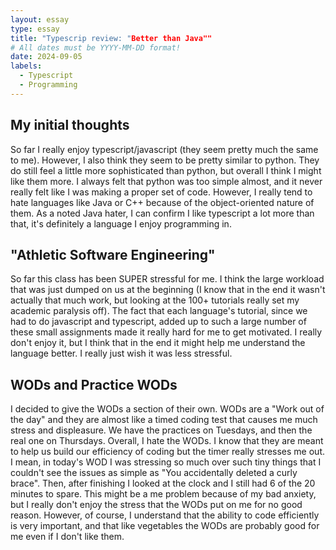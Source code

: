 ```yaml
---
layout: essay
type: essay
title: "Typescrip review: "Better than Java""
# All dates must be YYYY-MM-DD format!
date: 2024-09-05
labels:
  - Typescript
  - Programming
---
```


## My initial thoughts

So far I really enjoy typescript/javascript (they seem pretty much the same to me). However, I also think they seem to be pretty similar to python. They do still feel a little more sophisticated than python, but overall I think I might like them more. I always felt that python was too simple almost, and it never really felt like I was making a proper set of code. However, I really tend to hate languages like Java or C++ because of the object-oriented nature of them. As a noted Java hater, I can confirm I like typescript a lot more than that, it's definitely a language I enjoy programming in. 

## "Athletic Software Engineering"

So far this class has been SUPER stressful for me. I think the large workload that was just dumped on us at the beginning (I know that in the end it wasn't actually that much work, but looking at the 100+ tutorials really set my academic paralysis off). The fact that each language's tutorial, since we had to do javascript and typescript, added up to such a large number of these small assignments made it really hard for me to get motivated. I really don't enjoy it, but I think that in the end it might help me understand the language better. I really just wish it was less stressful.

## WODs and Practice WODs

I decided to give the WODs a section of their own. WODs are a "Work out of the day" and they are almost like a timed coding test that causes me much stress and displeasure. We have the practices on Tuesdays, and then the real one on Thursdays. Overall, I hate the WODs. I know that they are meant to help us build our efficiency of coding but the timer really stresses me out. I mean, in today's WOD I was stressing so much over such tiny things that I couldn't see the issues as simple as "You accidentally deleted a curly brace". Then, after finishing I looked at the clock and I still had 6 of the 20 minutes to spare. This might be a me problem because of my bad anxiety, but I really don't enjoy the stress that the WODs put on me for no good reason. However, of course, I understand that the ability to code efficiently is very important, and that like vegetables the WODs are probably good for me even if I don't like them.
